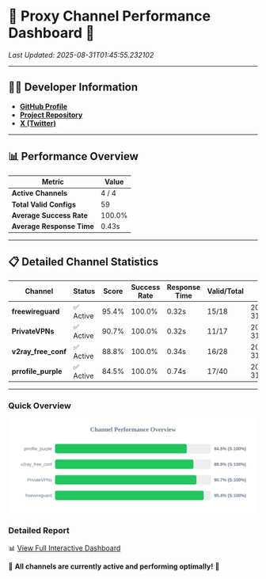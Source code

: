 # 🌟 Proxy Channel Performance Dashboard 🌟

_Last Updated: 2025-08-31T01:45:55.232102_

---

## 👩‍💻 Developer Information

- **[GitHub Profile](https://github.com/4n0nymou3)**  
- **[Project Repository](https://github.com/4n0nymou3/multi-proxy-config-fetcher)**  
- **[X (Twitter)](https://x.com/4n0nymou3)**  

---

## 📊 Performance Overview

| Metric                | Value       |
|-----------------------|-------------|
| **Active Channels**   | 4 / 4       |
| **Total Valid Configs** | 59          |
| **Average Success Rate** | 100.0%      |
| **Average Response Time** | 0.43s       |

---

## 📋 Detailed Channel Statistics

| Channel          | Status     | Score  | Success Rate | Response Time | Valid/Total | Last Success               |
|------------------|------------|--------|--------------|---------------|-------------|----------------------------|
| **freewireguard**  | ✅ Active  | 95.4%  | 100.0% | 0.32s         | 15/18       | 2025-08-31T01:45:55.230315 |
| **PrivateVPNs**  | ✅ Active  | 90.7%  | 100.0% | 0.32s         | 11/17       | 2025-08-31T01:45:54.885378 |
| **v2ray_free_conf**  | ✅ Active  | 88.8%  | 100.0% | 0.34s         | 16/28       | 2025-08-31T01:45:54.526230 |
| **prrofile_purple**  | ✅ Active  | 84.5%  | 100.0% | 0.74s         | 17/40       | 2025-08-31T01:45:54.136811 |

---

### Quick Overview
<div align="center">
  <a href="https://raw.githubusercontent.com/nullluser/NullRepo/refs/heads/main/assets/channel_stats_chart.svg">
    <img src="https://raw.githubusercontent.com/nullluser/NullRepo/refs/heads/main/assets/channel_stats_chart.svg" alt="Source Performance Statistics" width="800">
  </a>
</div>

### Detailed Report
📊 [View Full Interactive Dashboard](https://htmlpreview.github.io/?https://github.com/nullluser/NullRepo/blob/main/assets/performance_report.html)

🎉 **All channels are currently active and performing optimally!** 🎉
